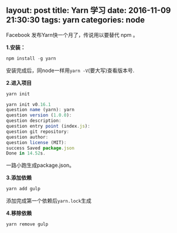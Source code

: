 layout: post
title: Yarn 学习
date: 2016-11-09 21:30:30
tags: yarn
categories: node
---

Facebook 发布Yarn快一个月了，传说用以要替代 npm 。

<!-- more -->

**1.安装：**

```javascript
npm install -g yarn
```
安装完成后，同node一样用`yarn -V`(要大写)查看版本号.

**2.进入项目**
```javascript
yarn init

yarn init v0.16.1
question name (yarn): yarn
question version (1.0.0):
question description:
question entry point (index.js):
question git repository:
question author:
question license (MIT):
success Saved package.json
Done in 14.52s.
```
一路小跑生成package.json。

**3.添加依赖**
```javascript
yarn add gulp
```

添加完成第一个依赖后`yarn.lock`生成

**4.移除依赖**
```javascript
yarn remove gulp
```
